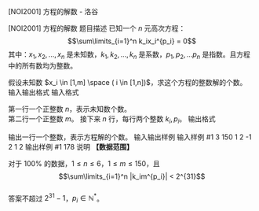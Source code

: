 



[NOI2001] 方程的解数 - 洛谷














[NOI2001] 方程的解数
题目描述
已知一个 $n$ 元高次方程：         
$$\sum\limits_{i=1}^n k_ix_i^{p_i} = 0$$
其中：$x_1, x_2, \dots ,x_n$ 是未知数，$k_1,k_2, \dots ,k_n$ 是系数，$p_1,p_2,…p_n$ 是指数。且方程中的所有数均为整数。

假设未知数 $x_i \in [1,m] \space ( i \in [1,n])$，求这个方程的整数解的个数。
输入输出格式
输入格式

第一行一个正整数 $n$，表示未知数个数。  
第二行一个正整数 $m$。
接下来 $n$ 行，每行两个整数 $k_i,p_i$。
输出格式

输出一行一个整数，表示方程解的个数。
输入输出样例
输入样例 #1
3
150
1 2
-1 2
1 2
输出样例 #1
178
说明
**【数据范围】**

对于 $100\%$ 的数据，$1\le n \le 6$，$1\le m \le 150$，且
$$\sum\limits_{i=1}^n |k_im^{p_i}| < 2^{31}$$  
答案不超过 $2^{31}-1$，$p_i \in \mathbb N^*$。






